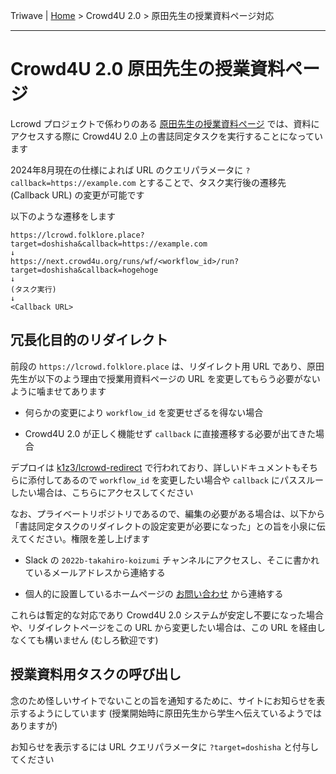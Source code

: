 Triwave | [Home](/readme.md) > Crowd4U 2.0 > 原田先生の授業資料ページ対応
- - - - - - - - - - - - - - - - - - - - - - - - - - - - - - - - - - - - - - - - - - - - - - - - - -


Crowd4U 2.0 原田先生の授業資料ページ
===================================

Lcrowd プロジェクトで係わりのある [原田先生の授業資料ページ](http://www.slis.doshisha.ac.jp/~ushi/) では、資料にアクセスする際に Crowd4U 2.0 上の書誌同定タスクを実行することになっています

2024年8月現在の仕様によれば URL のクエリパラメータに `?callback=https://example.com` とすることで、タスク実行後の遷移先 (Callback URL) の変更が可能です

以下のような遷移をします

```
https://lcrowd.folklore.place?target=doshisha&callback=https://example.com
↓
https://next.crowd4u.org/runs/wf/<workflow_id>/run?target=doshisha&callback=hogehoge
↓
(タスク実行)
↓
<Callback URL>
```



冗長化目的のリダイレクト
-----------------------

前段の `https://lcrowd.folklore.place`  は、リダイレクト用 URL であり、原田先生が以下のよう理由で授業用資料ページの URL を変更してもらう必要がないように噛ませてあります

- 何らかの変更により `workflow_id` を変更せざるを得ない場合

- Crowd4U 2.0 が正しく機能せず `callback` に直接遷移する必要が出てきた場合


デプロイは [k1z3/lcrowd-redirect](https://github.com/k1z3/lcrowd-redirect) で行われており、詳しいドキュメントもそちらに添付してあるので `workflow_id` を変更したい場合や `callback` にパススルーしたい場合は、こちらにアクセスしてください

なお、プライベートリポジトリであるので、編集の必要がある場合は、以下から「書誌同定タスクのリダイレクトの設定変更が必要になった」との旨を小泉に伝えてください。権限を差し上げます

- Slack の `2022b-takahiro-koizumi` チャンネルにアクセスし、そこに書かれているメールアドレスから連絡する

- 個人的に設置しているホームページの [お問い合わせ](https://www.folklore.place/contact) から連絡する

これらは暫定的な対応であり Crowd4U 2.0 システムが安定し不要になった場合や、リダイレクトページをこの URL から変更したい場合は、この URL を経由しなくても構いません (むしろ歓迎です)



授業資料用タスクの呼び出し
---------------------------

念のため怪しいサイトでないことの旨を通知するために、サイトにお知らせを表示するようにしています (授業開始時に原田先生から学生へ伝えているようではありますが)

お知らせを表示するには URL クエリパラメータに `?target=doshisha` と付与してください

